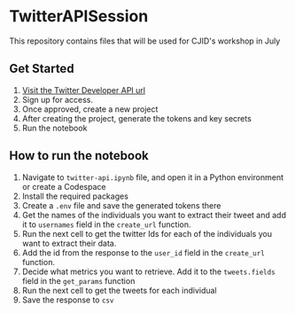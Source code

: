 # TwitterAPISession
This repository contains files that will be used for CJID's workshop in July

## Get Started 
1. [Visit the Twitter Developer API url]([url](https://developer.x.com/en/docs/twitter-api/tools-and-libraries/v2))
2. Sign up for access.
3. Once approved, create a new project 
4. After creating the project, generate the tokens and key secrets 
5. Run the notebook 

## How to run the notebook
1. Navigate to `twitter-api.ipynb` file, and open it in a Python environment or create a Codespace
2. Install the required packages
3. Create a `.env` file and save the generated tokens there 
3. Get the names of the individuals you want to extract their tweet and add it to `usernames` field in the `create_url` function.
5. Run the next cell to get the twitter Ids for each of the individuals you want to extract their data.
6. Add the id from the response to the `user_id` field in the `create_url` function.
7. Decide what metrics you want to retrieve. Add it to the `tweets.fields` field in the `get_params` function
8. Run the next cell to get the tweets for each individual 
9. Save the response to `csv` 
